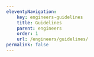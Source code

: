 ```yaml
---
eleventyNavigation:
    key: engineers-guidelines
    title: Guidelines
    parent: engineers
    order: 1
    url: /engineers/guidelines/
permalink: false
---
```

